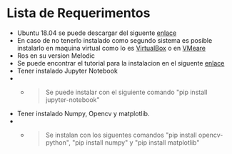 # Lista de Requerimentos

 - Ubuntu 18.04 se puede descargar del siguente [enlace](https://releases.ubuntu.com/18.04/)
 - En caso de no tenerlo instalado como segundo sistema es posible instalarlo en maquina virtual como lo es [VirtualBox](https://www.virtualbox.org/wiki/Downloads) o en [VMeare](https://www.vmware.com/go/getplayer-win)
 - Ros en su version Melodic
  - Se puede encontrar el tutorial para la instalacion en el siguente [enlace](http://wiki.ros.org/melodic/Installation/Ubuntu)
 - Tener instalado Jupyter Notebook
 - - > Se puede instalar con el siguiente comando "pip install jupyter-notebook"
 - Tener instalado Numpy, Opencv y matplotlib.
 - - >Se instalan con los siguentes comandos "pip install opencv-python", "pip install numpy" y "pip install matplotlib"



